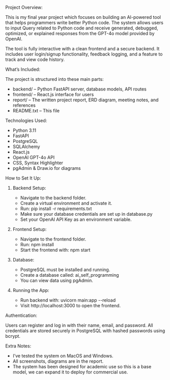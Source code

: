 Project Overview:

This is my final year project which focuses on building an AI-powered tool that helps programmers write better Python code. The system allows users to input Query related to Python code and receive generated, debugged, optimized, or explained responses from the GPT-4o model provided by OpenAI.

The tool is fully interactive with a clean frontend and a secure backend. It includes user login/signup functionality, feedback logging, and a feature to track and view code history.


What’s Included:


The project is structured into these main parts:

- backend/ – Python FastAPI server, database models, API routes
- frontend/ – React.js interface for users
- report/ – The written project report, ERD diagram, meeting notes, and references
- README.txt – This file


Technologies Used:


- Python 3.11
- FastAPI
- PostgreSQL
- SQLAlchemy
- React.js
- OpenAI GPT-4o API
- CSS, Syntax Highlighter
- pgAdmin & Draw.io for diagrams


How to Set It Up:


1. Backend Setup:
   - Navigate to the backend folder.
   - Create a virtual environment and activate it.
   - Run: pip install -r requirements.txt
   - Make sure your database credentials are set up in database.py
   - Set your OpenAI API Key as an environment variable.

2. Frontend Setup:
   - Navigate to the frontend folder.
   - Run: npm install
   - Start the frontend with: npm start

3. Database:
   - PostgreSQL must be installed and running.
   - Create a database called: ai_self_programming
   - You can view data using pgAdmin.

4. Running the App:
   - Run backend with: uvicorn main:app --reload
   - Visit http://localhost:3000 to open the frontend.


Authentication:


Users can register and log in with their name, email, and password.
All credentials are stored securely in PostgreSQL with hashed passwords using bcrypt.


Extra Notes:


- I’ve tested the system on MacOS and Windows.
- All screenshots, diagrams are in the report.
- The system has been designed for academic use so this is a base model, we can expand it to deploy for commercial use.
